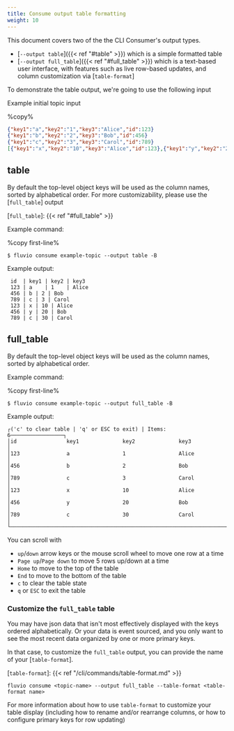 ```yaml
---
title: Consume output table formatting
weight: 10
---
```


This document covers two of the the CLI Consumer's output types.
* [`--output table`]({{< ref "#table" >}}) which is a simple formatted table
* [`--output full_table`]({{< ref "#full_table" >}}) which is a text-based user interface, with features such as live row-based updates, and column customization via [`table-format`]


To demonstrate the table output, we're going to use the following input

Example initial topic input

%copy%
```json
{"key1":"a","key2":"1","key3":"Alice","id":123}
{"key1":"b","key2":"2","key3":"Bob","id":456}
{"key1":"c","key2":"3","key3":"Carol","id":789}
[{"key1":"x","key2":"10","key3":"Alice","id":123},{"key1":"y","key2":"20","key3":"Bob","id":456},{"key1":"c","key2":"30","key3":"Carol","id":789}]
```

## table

By default the top-level object keys will be used as the column names, sorted by alphabetical order. For more customizability, please use the [`full_table`] output

[`full_table`]: {{< ref "#full_table" >}}

Example command:

%copy first-line%
```shell
$ fluvio consume example-topic --output table -B
```

Example output:
```
 id  | key1 | key2 | key3 
 123 | a    | 1    | Alice
 456 | b | 2 | Bob
 789 | c | 3 | Carol
 123 | x | 10 | Alice
 456 | y | 20 | Bob
 789 | c | 30 | Carol
```


## full_table

By default the top-level object keys will be used as the column names, sorted by alphabetical order.

Example command:

%copy first-line%
```shell
$ fluvio consume example-topic --output full_table -B
```

Example output:
```
┌('c' to clear table | 'q' or ESC to exit) | Items: 6─────────────────┐
│id                key1              key2              key3           │
│123               a                 1                 Alice          │
│456               b                 2                 Bob            │
│789               c                 3                 Carol          │
│123               x                 10                Alice          │
│456               y                 20                Bob            │
│789               c                 30                Carol          │
└─────────────────────────────────────────────────────────────────────┘
```

You can scroll with
* `up`/`down` arrow keys or the mouse scroll wheel to move one row at a time
* `Page up`/`Page down` to move 5 rows up/down at a time
* `Home` to move to the top of the table
* `End` to move to the bottom of the table
* `c` to clear the table state
* `q` or `ESC` to exit the table

### Customize the `full_table` table
You may have json data that isn't most effectively displayed with the keys ordered alphabetically. Or your data is event sourced, and you only want to see the most recent data organized by one or more primary keys.

In that case, to customize the `full_table` output, you can provide the name of your [`table-format`].

[`table-format`]: {{< ref "/cli/commands/table-format.md" >}}

`fluvio consume <topic-name> --output full_table --table-format <table-format name>`

For more information about how to use `table-format` to customize your table display (including how to rename and/or rearrange columns, or how to configure primary keys for row updating)